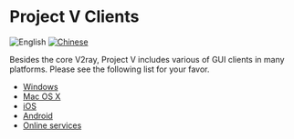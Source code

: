 # Project V Clients

![English](../resources/english.svg) [![Chinese](../resources/chinese.svg)](https://www.v2ray.com/ui_client/)

Besides the core V2ray, Project V includes various of GUI clients in many platforms. Please see the following list for your favor.

* [Windows](windows.md)
* [Mac OS X](osx.md)
* [iOS](ios.md)
* [Android](android.md)
* [Online services](ui_client/service.md)
